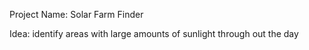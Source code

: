 Project Name:
Solar Farm Finder

Idea:
identify areas with large amounts of sunlight through out the day
